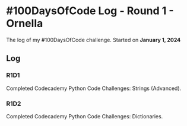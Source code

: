 # #100DaysOfCode Log - Round 1 - Ornella

The log of my #100DaysOfCode challenge. Started on **January 1, 2024**

## Log

### R1D1 
Completed Codecademy Python Code Challenges: Strings (Advanced).

### R1D2
Completed Codecademy Python Code Challenges: Dictionaries. 
